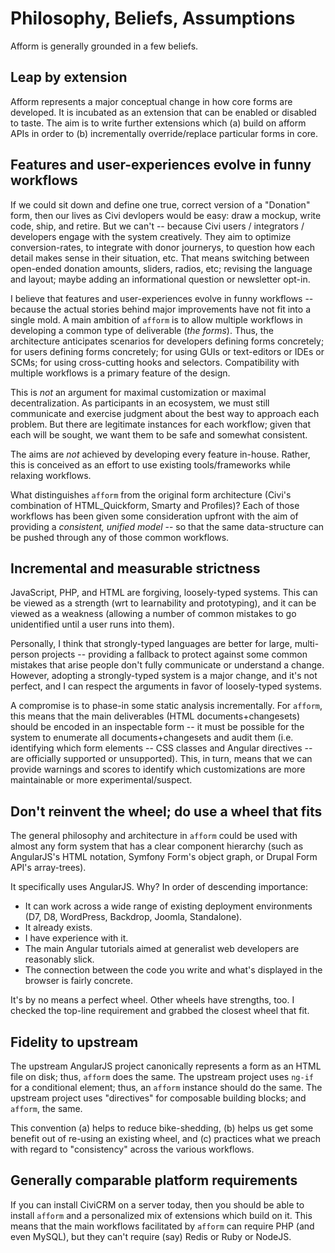 # Philosophy, Beliefs, Assumptions

Afform is generally grounded in a few beliefs.

## Leap by extension

Afform represents a major conceptual change in how core forms are developed.  It is incubated as an extension that can
be enabled or disabled to taste.  The aim is to write further extensions which (a) build on afform APIs in order to (b) incrementally override/replace particular forms in core.

## Features and user-experiences evolve in funny workflows

If we could sit down and define one true, correct version of a "Donation" form, then our lives as Civi devlopers would
be easy: draw a mockup, write code, ship, and retire.  But we can't -- because Civi users / integrators / developers engage with
the system creatively.  They aim to optimize conversion-rates, to integrate with donor journerys, to question how each
detail makes sense in their situation, etc.  That means switching between open-ended donation amounts, sliders, radios,
etc; revising the language and layout; maybe adding an informational question or newsletter opt-in.

I believe that features and user-experiences evolve in funny workflows -- because the actual stories behind major
improvements have not fit into a single mold.  A main ambition of `afform` is to allow multiple workflows in developing
a common type of deliverable (*the forms*).  Thus, the architecture anticipates scenarios for developers defining forms
concretely; for users defining forms concretely; for using GUIs or text-editors or IDEs or SCMs; for using
cross-cutting hooks and selectors.  Compatibility with multiple workflows is a primary feature of the design.

This is *not* an argument for maximal customization or maximal decentralization.  As participants in an ecosystem, we
must still communicate and exercise judgment about the best way to approach each problem.  But there are legitimate
instances for each workflow; given that each will be sought, we want them to be safe and somewhat consistent.

The aims are *not* achieved by developing every feature in-house. Rather, this is conceived as an effort to use
existing tools/frameworks while relaxing workflows.

What distinguishes `afform` from the original form architecture (Civi's combination of HTML_Quickform, Smarty and
Profiles)?  Each of those workflows has been given some consideration upfront with the aim of providing a *consistent,
unified model* -- so that the same data-structure can be pushed through any of those common workflows.

## Incremental and measurable strictness

JavaScript, PHP, and HTML are forgiving, loosely-typed systems.  This can be viewed as a strength (wrt to learnability
and prototyping), and it can be viewed as a weakness (allowing a number of common mistakes to go unidentified until a
user runs into them).

Personally, I think that strongly-typed languages are better for large, multi-person projects -- providing a fallback
to protect against some common mistakes that arise people don't fully communicate or understand a change.  However,
adopting a strongly-typed system is a major change, and it's not perfect, and I can respect the arguments in favor of
loosely-typed systems.

A compromise is to phase-in some static analysis incrementally.  For `afform`, this means that the main deliverables
(HTML documents+changesets) should be encoded in an inspectable form -- it must be possible for the system to enumerate
all documents+changesets and audit them (i.e.  identifying which form elements -- CSS classes and Angular directives --
are officially supported or unsupported).  This, in turn, means that we can provide warnings and scores to identify
which customizations are more maintainable or more experimental/suspect.

## Don't reinvent the wheel; do use a wheel that fits

The general philosophy and architecture in `afform` could be used with almost any form system that has a clear
component hierarchy (such as AngularJS's HTML notation, Symfony Form's object graph, or Drupal Form API's array-trees).

It specifically uses AngularJS.  Why?  In order of descending importance:

* It can work across a wide range of existing deployment environments (D7, D8, WordPress, Backdrop, Joomla, Standalone).
* It already exists.
* I have experience with it.
* The main Angular tutorials aimed at generalist web developers are reasonably slick.
* The connection between the code you write and what's displayed in the browser is fairly concrete.

It's by no means a perfect wheel.  Other wheels have strengths, too.  I checked the top-line requirement and grabbed
the closest wheel that fit.

## Fidelity to upstream

The upstream AngularJS project canonically represents a form as an HTML file on disk; thus, `afform` does the same.
The upstream project uses `ng-if` for a conditional element; thus, an `afform` instance should do the same.  The
upstream project uses "directives" for composable building blocks; and `afform`, the same.

This convention (a) helps to reduce bike-shedding, (b) helps us get some benefit out of re-using an existing wheel, and
(c) practices what we preach with regard to "consistency" across the various workflows.

## Generally comparable platform requirements

If you can install CiviCRM on a server today, then you should be able to install `afform` and a personalized mix of
extensions which build on it.  This means that the main workflows facilitated by `afform` can require PHP (and even
MySQL), but they can't require (say) Redis or Ruby or NodeJS.
